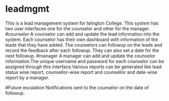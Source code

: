 # leadmgmt
This is a lead management system for Islington College.
This system has two user interfaces one for the counselor and other for the manager.
#counselor
A counselor can add and update the lead information into the system. Each counselor has their own dashboard with information of the leads that they have added. The counselors can followup on the leads and record the feedback after each followup. They can also set a date for the next followup.
#manager
A manager can add and update the counselor information.The unique username and password for each counselor can be assigned through this interface.Various reports can be generated like lead status wise report, counsellor-wise report and counsellor and date-wise report by a manager.

#Future escalation
Notifications sent to the counselor on the date of followup.
